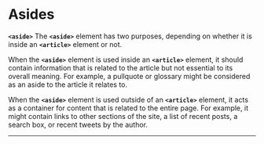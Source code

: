 # Asides
**`<aside>`** 
The  **`<aside>`**  element has two purposes, depending on whether it is inside an **`<article>`** element or not.

When the  **`<aside>`**  element is used inside an **`<article>`** element, it should contain information that is related to the article but not essential to its overall meaning. For example, a pullquote or glossary might be considered as an aside to the article it relates to.

When the  **`<aside>`**  element is used outside of an **`<article>`** element, it acts as a container for content that is related to the entire page. For example, it might contain links to other sections of the site, a list of recent posts, a search box, or recent tweets by the author.

---

